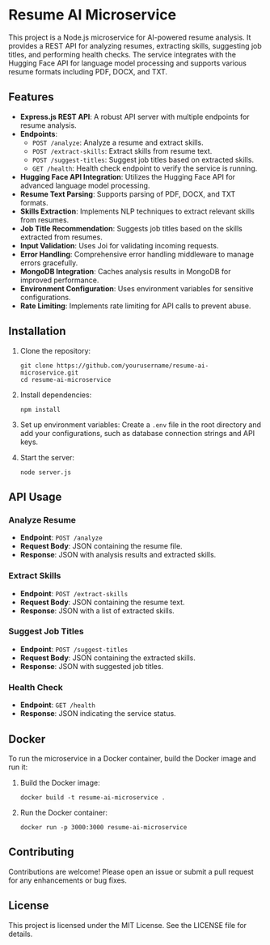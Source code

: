 # Resume AI Microservice

This project is a Node.js microservice for AI-powered resume analysis. It provides a REST API for analyzing resumes, extracting skills, suggesting job titles, and performing health checks. The service integrates with the Hugging Face API for language model processing and supports various resume formats including PDF, DOCX, and TXT.

## Features

- **Express.js REST API**: A robust API server with multiple endpoints for resume analysis.
- **Endpoints**:
  - `POST /analyze`: Analyze a resume and extract skills.
  - `POST /extract-skills`: Extract skills from resume text.
  - `POST /suggest-titles`: Suggest job titles based on extracted skills.
  - `GET /health`: Health check endpoint to verify the service is running.
- **Hugging Face API Integration**: Utilizes the Hugging Face API for advanced language model processing.
- **Resume Text Parsing**: Supports parsing of PDF, DOCX, and TXT formats.
- **Skills Extraction**: Implements NLP techniques to extract relevant skills from resumes.
- **Job Title Recommendation**: Suggests job titles based on the skills extracted from resumes.
- **Input Validation**: Uses Joi for validating incoming requests.
- **Error Handling**: Comprehensive error handling middleware to manage errors gracefully.
- **MongoDB Integration**: Caches analysis results in MongoDB for improved performance.
- **Environment Configuration**: Uses environment variables for sensitive configurations.
- **Rate Limiting**: Implements rate limiting for API calls to prevent abuse.

## Installation

1. Clone the repository:
   ```
   git clone https://github.com/yourusername/resume-ai-microservice.git
   cd resume-ai-microservice
   ```

2. Install dependencies:
   ```
   npm install
   ```

3. Set up environment variables:
   Create a `.env` file in the root directory and add your configurations, such as database connection strings and API keys.

4. Start the server:
   ```
   node server.js
   ```

## API Usage

### Analyze Resume
- **Endpoint**: `POST /analyze`
- **Request Body**: JSON containing the resume file.
- **Response**: JSON with analysis results and extracted skills.

### Extract Skills
- **Endpoint**: `POST /extract-skills`
- **Request Body**: JSON containing the resume text.
- **Response**: JSON with a list of extracted skills.

### Suggest Job Titles
- **Endpoint**: `POST /suggest-titles`
- **Request Body**: JSON containing the extracted skills.
- **Response**: JSON with suggested job titles.

### Health Check
- **Endpoint**: `GET /health`
- **Response**: JSON indicating the service status.

## Docker

To run the microservice in a Docker container, build the Docker image and run it:

1. Build the Docker image:
   ```
   docker build -t resume-ai-microservice .
   ```

2. Run the Docker container:
   ```
   docker run -p 3000:3000 resume-ai-microservice
   ```

## Contributing

Contributions are welcome! Please open an issue or submit a pull request for any enhancements or bug fixes.

## License

This project is licensed under the MIT License. See the LICENSE file for details.